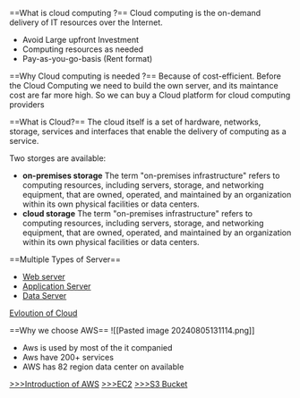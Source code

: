 ==What is cloud computing ?==
Cloud computing is the on-demand delivery of IT resources
over the Internet.
* Avoid Large upfront Investment
* Computing resources as needed
* Pay-as-you-go-basis (Rent format)

==Why Cloud computing is needed ?==
Because of cost-efficient. Before the Cloud Computing we need to build the own server, and its maintance cost are far more high. So we can buy a Cloud platform for cloud computing providers

==What is Cloud?==
The cloud itself is a set of hardware, networks, storage, services and interfaces that
enable the delivery of computing as a service.

Two storges are available:
* **on-premises storage**
		The term "on-premises infrastructure" refers to computing resources, including servers, storage, and networking equipment, that are owned, operated, and maintained by an organization within its own physical facilities or data centers.
* **cloud storage**
		The term "on-premises infrastructure" refers to computing resources, including servers, storage, and networking equipment, that are owned, operated, and maintained by an organization within its own physical facilities or data centers.

==Multiple Types of Server==
*  [Web server](server.md)
* [Application Server](server.md)
* [Data Server](server.md)

[Evloution of Cloud](Evloution%20of%20Cloud.md)


==Why we choose AWS==
![[Pasted image 20240805131114.png]]

* Aws is used by most of the it companied
* Aws have 200+ services
* AWS has 82 region data center on available

[>>>Introduction of AWS](Introduction%20of%20AWS.md)
[>>>EC2](Introduction%20of%20AWS.md)
[>>>S3 Bucket](S3Bucket.md)




